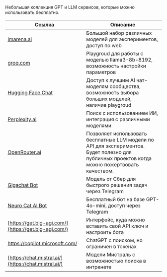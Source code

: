 Небольшая коллекция GPT и LLM сервисов, которые можно использовать бесплатно.

| **Ссылка** | **Описание** |
| --- | --- |
| [lmarena.ai](https://lmarena.ai/) | Большой набор различных моделей для экспериментов, доступ по web |
| [groq.com](https://console.groq.com/playground) | Playgroud для работы с моделью llama3-8b-8192, возможность настройки параметров |
| [Hugging Face Chat](https://huggingface.co/chat/) | Доступ к лучшим AI чат-моделям сообщества, возможность выбора больших моделей, наличие playgroud |
| [Perplexity.ai](https://www.perplexity.ai/) | Поиск с использованием ИИ, интеграция с различными моделями |
| [OpenRouter.ai](https://openrouter.ai/) | Позволяет использовать бесплатные LLM модели по API для экспериментов. Будет полезно для публичных проектов когда можно пожертвовать качеством.  |
| [Gigachat Bot](https://t.me/gigachat_bot) | Модель от Сбер для быстрого решения задач через Telegram |
| [Neuro Cat AI Bot](https://t.me/Neuro_Cat_AI_bot) | Бесплатный бот на базе GPT-4o-mini, доступ через Telegram |
| [https://get.big-agi.com/](https://get.big-agi.com/) | Интерфейс, куда можно вставить свой API ключ и настроить бота  |
| https://copilot.microsoft.com/ | ChatGPT с поиском, но ограничен в токенах |
| [https://chat.mistral.ai/](https://chat.mistral.ai/) | Модели Мистраль с возможностью поиска в интренете |
